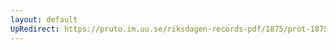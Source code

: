 ```yaml
---
layout: default
UpRedirect: https://pruto.im.uu.se/riksdagen-records-pdf/1875/prot-1875--fk--006.pdf
---
```

